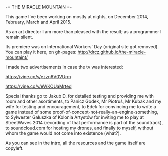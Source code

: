 -= THE MIRACLE MOUNTAIN =-

This game I've been working on mostly at nights, on December 2014, February, March and April 2015.

As an art director I am more than pleased with the result; as a programmer I remain silent.

Its premiere was on International Workers' Day (original site got removed).
You can play it here, on gh-pages: http://drcz.github.io/the-miracle-mountaint/

I made two advertisements in case the tv was interested:

https://vine.co/v/ezzn6V0VUrm

https://vine.co/v/eWKOUaMrted

Special thanks go to Jakub D. for detailed testing and providing me with room and other asortiments,
to Panicz Godek, Mr Piotruś, Mr Kubak and my wife for testing and encouragement,
to Edek for convincing me to write a game instead of some proof-of-concept-not-really-an-engine-something,
to Sylwester Gałuszka of Kolonia Artystów for inviting me to play at StreetWaves 2014 (recording of that performance is part of the soundtrack),
to soundcloud.com for hosting my drones,
and finally to myself, without whom the game would not come into existence (what?).


As you can see in the intro, all the resources and the game itself are copyleft.

